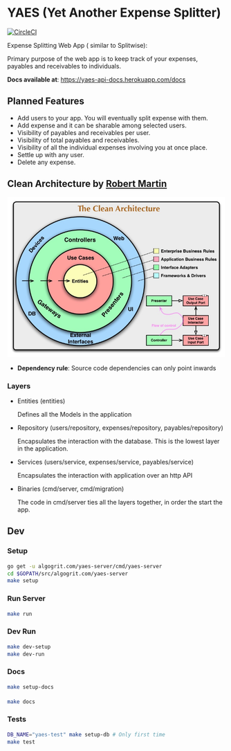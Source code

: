 # YAES (Yet Another Expense Splitter)

[![CircleCI](https://circleci.com/gh/algogrit/yaes-server/tree/master.svg?style=svg)](https://circleci.com/gh/algogrit/yaes-server/tree/master)

Expense Splitting Web App ( similar to Splitwise):

Primary purpose of the web app is to keep track of your expenses, payables and receivables to individuals.

**Docs available at**: https://yaes-api-docs.herokuapp.com/docs

## Planned Features

- Add users to your app. You will eventually split expense with them.
- Add expense and it can be sharable among selected users.
- Visibility of payables and receivables per user.
- Visibility of total payables and receivables.
- Visibility of all the individual expenses involving you at once place.
- Settle up with any user.
- Delete any expense.

## Clean Architecture by [Robert Martin](https://blog.cleancoder.com/uncle-bob/2012/08/13/the-clean-architecture.html)

![Clean Architecture](assets/CleanArchitecture.jpg)

- **Dependency rule**: Source code dependencies can only point inwards

### Layers

- Entities (entities)

  Defines all the Models in the application

- Repository (users/repository, expenses/repository, payables/repository)

  Encapsulates the interaction with the database. This is the lowest layer in the application.

- Services (users/service, expenses/service, payables/service)

  Encapsulates the interaction with application over an http API

- Binaries (cmd/server, cmd/migration)

  The code in cmd/server ties all the layers together, in order the start the app.

## Dev

### Setup

```bash
go get -u algogrit.com/yaes-server/cmd/yaes-server
cd $GOPATH/src/algogrit.com/yaes-server
make setup
```

### Run Server

```bash
make run
```

### Dev Run

```bash
make dev-setup
make dev-run
```

### Docs

```bash
make setup-docs

make docs
```

### Tests

```bash
DB_NAME="yaes-test" make setup-db # Only first time
make test
```
